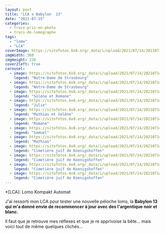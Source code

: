 ```yaml
---
layout: post
title: "LCA x Babylon  13"
date: "2021-07-15"
categories: 
  - trucs-pris-en-photo
  - trucs-de-lomographe
tags: 
  - "lomo"
  - "LCA"
coverImage: https://sitofotos.6x8.org/_data/i/upload/2021/07/14/20210714142959-6c69fa54-me.jpg
imgWidth: 360
imgHeight: 228
cover2left: true
carousel: 
  - image: https://sitofotos.6x8.org/_data/i/upload/2021/07/14/20210714143018-51642294-xx.jpg
    legend: "Notre-Dame de Strasbourg"
  - image: https://sitofotos.6x8.org/_data/i/upload/2021/07/14/20210714143017-ba723f41-xx.jpg
    legend: "Notre-Dame de Strasbourg"
  - image: https://sitofotos.6x8.org/_data/i/upload/2021/07/14/20210714143015-67ae9c41-xx.jpg
    legend: "Solène et Romane"
  - image: https://sitofotos.6x8.org/_data/i/upload/2021/07/14/20210714143014-8576b4ae-xx.jpg
    legend: "Julie"
  - image: https://sitofotos.6x8.org/_data/i/upload/2021/07/14/20210714143012-d3b58dde-xx.jpg
    legend: "Mathias et Solène"
  - image: https://sitofotos.6x8.org/_data/i/upload/2021/07/14/20210714143011-e005a5d9-xx.jpg
    legend: "Romane"
  - image: https://sitofotos.6x8.org/_data/i/upload/2021/07/14/20210714143009-03e201de-xx.jpg
    legend: "Samuel"
  - image: https://sitofotos.6x8.org/_data/i/upload/2021/07/14/20210714143007-fe23a761-xx.jpg
    legend: "Mathias"
  - image: https://sitofotos.6x8.org/_data/i/upload/2021/07/14/20210714142959-6c69fa54-xx.jpg
    legend: "Cimetière juif de Koenigshoffen"
  - image: https://sitofotos.6x8.org/_data/i/upload/2021/07/14/20210714143001-8af81c34-xx.jpg
    legend: "Cimetière juif de Koenigshoffen"
  - image: https://sitofotos.6x8.org/_data/i/upload/2021/07/14/20210714143003-8c446892-xx.jpg
    legend: "Cimetière juif de Koenigshoffen"
  - image: https://sitofotos.6x8.org/_data/i/upload/2021/07/14/20210714143005-37662e77-xx.jpg
    legend: "Cimetière juif de Koenigshoffen"
---
```


*[LCA]: Lomo Kompakt Automat

J'ai ressorti mon LCA pour tester une nouvelle péloche lomo, la **Babylon 13 qui m'a donné envie de recommencer à jour avec des l'argentique noir et blanc.**

Il faut que je retrouve mes réflexes et que je re apprivoise la bête... mais voici tout de même quelques clichés...
